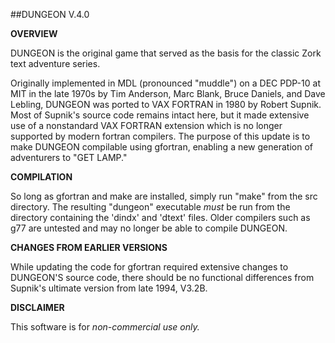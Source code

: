 ##DUNGEON V.4.0

**OVERVIEW**

DUNGEON is the original game that served as the basis for the classic Zork text adventure series.

Originally implemented in MDL (pronounced "muddle") on a DEC PDP-10 at MIT in the late 1970s by Tim Anderson, Marc Blank, Bruce Daniels, 
and Dave Lebling, DUNGEON was ported to VAX FORTRAN in 1980 by Robert Supnik. Most of Supnik's source code remains intact here, but 
it made extensive use of a nonstandard VAX FORTRAN extension which is no longer supported by modern fortran compilers. The purpose of this 
update is to make DUNGEON compilable using gfortran, enabling a new generation of adventurers to "GET LAMP."

**COMPILATION**

So long as gfortran and make are installed, simply run "make" from the src directory. The resulting "dungeon" executable *must* be run
from the directory containing the 'dindx' and 'dtext' files. Older compilers such as g77 are untested and may no longer be able to 
compile DUNGEON.

**CHANGES FROM EARLIER VERSIONS**

While updating the code for gfortran required extensive changes to DUNGEON'S source code, there should be no functional differences from 
Supnik's ultimate version from late 1994, V3.2B. 

**DISCLAIMER**

This software is for *non-commercial use only.*
